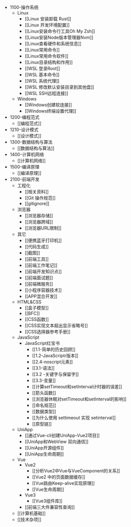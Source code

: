 - 1100-操作系统
  - Linux
      - [[Linux 安装卸载 Rust]]
      - [[Linux 开发环境配置]]
      - [[Linux安装命令行工具Oh My Zsh]]
      - [[Linux安装Node版本管理器Nvm]]
      - [[Linux查看硬件和系统信息]]
      - [[Linux常用命令]]
      - [[Linux常用命令软件]]
      - [[Linux目录结构和作用]]
      - [[WSL  登录Root]]
      - [[WSL 基本命令]]
      - [[WSL 系统代理]]
      - [[WSL 修改默认安装目录到其他盘]]
      - [[WSL SSH远程连接]]
  - Windows
      - [[Windows创建软连接]]
      - [[Windows终端设置代理]]
- 1200-编程范式
    - [[编程范式]]
- 1210-设计模式
    - [[设计模式]]
- 1300-数据结构与算法
    - [[数据结构与算法]]
- 1400-计算机网络
    - [[计算机网络]]
- 1500-编译原理
    - [[编译原理]]
- 2100-前端开发
  - 工程化
      - [[相关资料]]
      - [[Git 操作规范]]
      - [[gitignore]]
  - 浏览器
      - [[浏览器存储]]
      - [[浏览器跨域]]
      - [[浏览器URL限制]]
  - 其它
      - [[便携蓝牙打印机]]
      - [[代码生成]]
      - [[截图]]
      - [[前端工具]]
      - [[前端工作笔记]]
      - [[前端开发知识点]]
      - [[前端面试题]]
      - [[前端微服务]]
      - [[小程序容器技术]]
      - [[APP混合开发]]
  - HTML&CSS
      - [[盒子模型]]
      - [[BFC]]
      - [[CSS函数]]
      - [[CSS实现文本超出显示省略号]]
      - [[CSS选择器参考手册]]
  - JavaScript
    - JavaScript红宝书
        - [[1.1-简单的历史回顾]]
        - [[1.2-JavaScriptr版本]]
        - [[2.4-noscript元素]]
        - [[3.1-语法]]
        - [[3.2 -关键字与保留字]]
        - [[3.3-变量]]
      - [[计算setTimeout和setInterval计时器的误差]]
      - [[箭头函数]]
      - [[浏览器休眠对setTimeout和setInterval的影响]]
      - [[命名规范]]
      - [[数据类型]]
      - [[为什么使用 settimeout 实现 setinterval]]
      - [[原型链]]
  - UniApp
      - [[通过Vue-cli创建UniApp-Vue2项目]]
      - [[UniApp和WebView 双向通信]]
      - [[UniApp开源组件]]
      - [[UniApp生命周期]]
  - Vue
    - Vue2
        - [[分析Vue2中Vue与VueComponent的关系]]
        - [[Vue2 中的页面数据缓存]]
        - [[Vue路由Keep-alive实现原理]]
        - [[Vue生命周期]]
    - Vue3
        - [[Vue3组件库]]
    - [[前端三大件兼容性查询]]
  - [[计算机基础]]
  - [[技术杂项]]
